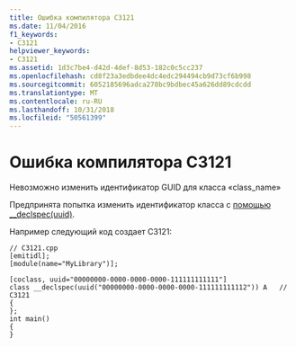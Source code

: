 ```yaml
---
title: Ошибка компилятора C3121
ms.date: 11/04/2016
f1_keywords:
- C3121
helpviewer_keywords:
- C3121
ms.assetid: 1d3c7be4-d42d-4def-8d53-182c0c5cc237
ms.openlocfilehash: cd8f23a3edbdee4dc4edc294494cb9d73cf6b998
ms.sourcegitcommit: 6052185696adca270bc9bdbec45a626dd89cdcdd
ms.translationtype: MT
ms.contentlocale: ru-RU
ms.lasthandoff: 10/31/2018
ms.locfileid: "50561399"
---
```

# <a name="compiler-error-c3121"></a>Ошибка компилятора C3121

Невозможно изменить идентификатор GUID для класса «class_name»

Предпринята попытка изменить идентификатор класса с [помощью __declspec(uuid)](../../cpp/uuid-cpp.md).

Например следующий код создает C3121:

```
// C3121.cpp
[emitidl];
[module(name="MyLibrary")];

[coclass, uuid="00000000-0000-0000-0000-111111111111"]
class __declspec(uuid("00000000-0000-0000-0000-111111111112")) A   // C3121
{
};
int main()
{
}
```